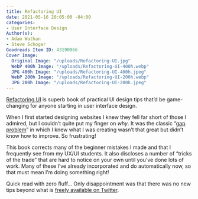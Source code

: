 ```yaml
---
title: Refactoring UI
date: 2021-05-16 20:05:00 -04:00
categories:
- User Interface Design
Author(s):
- Adam Wathan
- Steve Schoger
Goodreads Item ID: 43190966
Cover Image:
  Original Image: "/uploads/Refactoring-UI.jpg"
  WebP 400h Image: "/uploads/Refactoring-UI-400h.webp"
  JPG 400h Image: "/uploads/Refactoring-UI-400h.jpeg"
  WebP 200h Image: "/uploads/Refactoring-UI-200h.webp"
  JPG 200h Image: "/uploads/Refactoring-UI-200h.jpeg"
---
```


[Refactoring UI](https://www.refactoringui.com/) is superb book of practical UI design tips that’d be game-changing for anyone starting in user interface design.

When I first started designing websites I knew they fell far short of those I admired, but I couldn’t quite put my finger on *why*. It was the classic “[gap problem](https://vimeo.com/85040589)” in which I knew what I was creating wasn’t that great but didn’t know how to improve. So frustrating!

This book corrects many of the beginner mistakes I made and that I frequently see from my UX/UI students. It also discloses a number of “tricks of the trade” that are hard to notice on your own until you’ve done lots of work. Many of these I’ve already incorporated and do automatically now, so that must mean I’m doing something right!

Quick read with zero fluff… Only disappointment was that there was no new tips beyond what is [freely available on Twitter](https://twitter.com/i/events/994601867987619840).